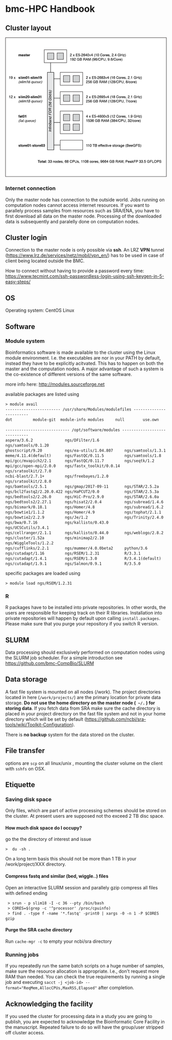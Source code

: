 # bmc-HPC Handbook

## Cluster layout

![](./HPC_structure.png)

### Internet connection

Only the master node has connection to the outside world. Jobs running on computation nodes cannot access internet resources. If you want to parallely process samples from resources such as SRA/ENA, you have to first download all data on the master node. Processing of the downloaded data is subsequently and paralelly done on computation nodes.


## Cluster login

Connection to the master node is only possible via **ssh**. An LRZ **VPN** tunnel (https://www.lrz.de/services/netz/mobil/vpn_en/) has to be used in case of client being located outside the BMC.

How to connect without having to provide a password every time:  <https://www.tecmint.com/ssh-passwordless-login-using-ssh-keygen-in-5-easy-steps/>


## OS

Operating system: CentOS Linux

## Software
### Module system

Bioinformatics software is made available to the cluster using the Linux module environment. I.e. the executables are nor in your PATH by default, instead they have to be explicitly acitvated. This has to happen on both the master and the computation nodes. A major advantage of such a system is the co-existence of different versions of the same software. 

more info here: <http://modules.sourceforge.net>

available packages are listed using
  
    > module avail
    ------------------------ /usr/share/Modules/modulefiles ------------------------
    dot         module-git  module-info modules     null        use.own
    
    ---------------------------- /opt/software/modules -----------------------------
    aspera/3.6.2              ngs/DFilter/1.6           ngs/samtools/0.1.20
    ghostscript/9.20          ngs/ea-utils/1.04.807     ngs/samtools/1.3.1
    meme/4.11.4(default)      ngs/FastQC/0.11.5         ngs/samtools/1.8
    mpi/gcc/mvapich2/2.1      ngs/FastQC/0.11.7         ngs/seqtk/1.2
    mpi/gcc/open-mpi/2.0.0    ngs/fastx_toolkit/0.0.14  ngs/sratoolkit/2.7.0
    ncbi-blast/2.7.1+         ngs/freebayes/1.2.0       ngs/sratoolkit/2.8.0
    ngs/bamtools/2.5.1        ngs/gmap/2017-09-11       ngs/STAR/2.5.2a
    ngs/bcl2fastq2/2.20.0.422 ngs/HaPCUT2/0.0           ngs/STAR/2.5.3a
    ngs/bedtools2/2.26.0      ngs/HiC-Pro/2.9.0         ngs/STAR/2.6.0a
    ngs/bedtools2/2.27.1      ngs/hisat2/2.0.4          ngs/subread/1.4.6
    ngs/bismark/0.18.1        ngs/Homer/4.8             ngs/subread/1.6.2
    ngs/bowtie1/1.1.2         ngs/Homer/4.9             ngs/tophat/2.1.1
    ngs/bowtie2/2.2.9         ngs/Je/1.2                ngs/Trinity/2.4.0
    ngs/bwa/0.7.16            ngs/kallisto/0.43.0       ngs/UCSCutils/3.4.1
    ngs/cellranger/2.1.1      ngs/kallisto/0.44.0       ngs/weblogo/2.8.2
    ngs/cluster/1.52a         ngs/minimap2/2.10         ngs/WiggleTools/1.2.2
    ngs/cufflinks/2.2.1       ngs/mummer/4.0.0beta2     python/3.6
    ngs/cutadapt/1.16         ngs/RSEM/1.2.31           R/3.3.1
    ngs/cutadapt/1.4.1        ngs/RSEM/1.3.0            R/3.4.1(default)
    ngs/cutadapt/1.9.1        ngs/Salmon/0.9.1          R/3.5.0
   
  specific packages are loaded using  
  
    > module load ngs/RSEM/1.2.31

### R

R packages have to be installed into private repositories. In other words, the users are responsible for keeping track on their R libraries. Installation into private repositories will happen by default upon calling `install.packages`. Please make sure that you purge your repository if you switch R version.

## SLURM

Data processing should exclusively performed on computation nodes using the SLURM job scheduler. For a simple introduction see <https://github.com/bmc-CompBio/SLURM>
 
## Data storage
 
A fast file system is mounted on all nodes (/work). The project directories located in here (`/work/projects/`) are the primary location for private data storage.  **Do not use the home directory on the master node (` ~/.` ) for storing data**. If you fetch data from SRA make sure the cache directory is placed in your project directory on the fast file system and not in your home directory which will be set by default (<https://github.com/ncbi/sra-tools/wiki/Toolkit-Configuration>).

There is **no backup** system for the data stored on the cluster. 

## File transfer

options are `scp` on all linux/unix , mounting the cluster volume on the client with `sshfs` on OSX.


## Etiquette
### Saving disk space
 
Only files, which are part of active processing schemes should be stored on the cluster. At present users are supposed not tho exceed 2 TB disc space. 
 
#### How much disk space do I occupy? 
go the the directory of interest and issue
    
    >  du -sh .
    
On a long term basis this should not be more than 1 TB in your /work/project/XXX directory.
 
#### Compress fastq and similar (bed, wiggle..)  files 
 
 Open an interactive SLURM session and parallely gzip compress all files with defined ending 
 
     > srun - p slim18 -I -c 36 --pty /bin/bash
     > CORES=$(grep -c '^processor' /proc/cpuinfo)
     > find . -type f -name '*.fastq' -print0 | xargs -0 -n 1 -P $CORES gzip
 
#### Purge the SRA cache directory

 Run `cache-mgr -c` to empty your ncbi/sra directory 
 
### Running jobs

If you repeatedly run the same batch scripts on a huge number of samples, make sure the resource allocation is appropriate. I.e., don't request more RAM than needed. You can check the true requirements by running a single job and executing `sacct -j <job-id> --format="ReqMem,AllocCPUs,MaxRSS,Elapsed"` after completion.

## Acknowledging the facility

If you used the cluster for processing data in a study you are going to publish, you are expected to acknowledge the Bioinformatic Core Facility in the manuscript. Repeated  failure to do so will have the group/user stripped off cluster access.
